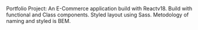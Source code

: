 Portfolio Project:
An E-Commerce application build with Reactv18. 
Build with functional and Class components.
Styled layout using Sass.
Metodology of naming and styled is BEM.  
